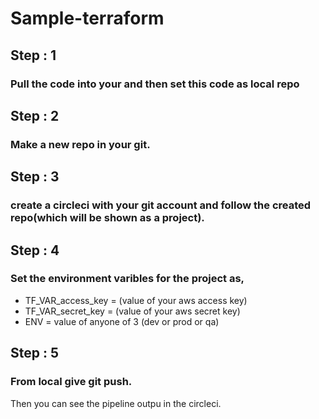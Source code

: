 # Sample-terraform
## Step : 1
### Pull the code into your and then set this code as local repo
## Step : 2
### Make a new repo in your git.
## Step : 3
### create a circleci with your git account and follow the created repo(which will be shown as a project).
## Step : 4
### Set the environment varibles for the project as,
- TF_VAR_access_key = (value of your aws access key)
- TF_VAR_secret_key = (value of your aws secret key)
- ENV = value of anyone of 3 (dev or prod or qa)
## Step : 5 
### From local give git push. 

Then you can see the pipeline outpu in the circleci.
